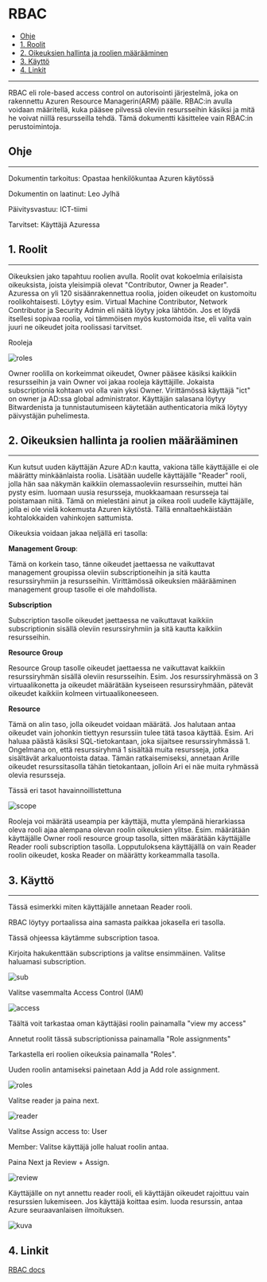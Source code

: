 # RBAC

- [Ohje](#ohje)
- [1. Roolit](#1-roolit)
- [2. Oikeuksien hallinta ja roolien määrääminen](#2-oikeuksien-hallinta-ja-roolien-määrääminen)
- [3. Käyttö](#3-käyttö)
- [4. Linkit](#4-linkit)

---





RBAC eli role-based access control on autorisointi järjestelmä, joka on rakennettu Azuren Resource Managerin(ARM) päälle. RBAC:in avulla voidaan määritellä, kuka pääsee pilvessä oleviin resursseihin käsiksi ja mitä he voivat niillä resursseilla tehdä. Tämä dokumentti käsittelee vain RBAC:in perustoimintoja.

## Ohje
---

Dokumentin tarkoitus: Opastaa henkilökuntaa Azuren käytössä

Dokumentin on laatinut: Leo Jylhä

Päivitysvastuu: ICT-tiimi

Tarvitset: Käyttäjä Azuressa



## 1. Roolit
---

Oikeuksien jako tapahtuu roolien avulla. Roolit ovat kokoelmia erilaisista oikeuksista, joista yleisimpiä olevat "Contributor, Owner ja Reader". Azuressa on yli 120 sisäänrakennettua roolia, joiden oikeudet on kustomoitu roolikohtaisesti. Löytyy esim. Virtual Machine Contributor, Network Contributor ja Security Admin eli näitä löytyy joka lähtöön. Jos et löydä itsellesi sopivaa roolia, voi tämmöisen myös kustomoida itse, eli valita vain juuri ne oikeudet joita roolissasi tarvitset.

Rooleja

![roles](kuvat/roolit.png)

Owner roolilla on korkeimmat oikeudet, Owner pääsee käsiksi kaikkiin resursseihin ja vain Owner voi jakaa rooleja käyttäjille. Jokaista subscriptionia kohtaan voi olla vain yksi Owner. Virittämössä käyttäjä "ict" on owner ja AD:ssa global administrator. Käyttäjän salasana löytyy Bitwardenista ja tunnistautumiseen käytetään authenticatoria mikä löytyy päivystäjän puhelimesta.

## 2. Oikeuksien hallinta ja roolien määrääminen
---

Kun kutsut uuden käyttäjän Azure AD:n kautta, vakiona tälle käyttäjälle ei ole määrätty minkäänlaista roolia. Lisätään uudelle käyttäjälle "Reader" rooli, jolla hän saa näkymän kaikkiin olemassaoleviin resursseihin, muttei hän pysty esim. luomaan uusia resursseja, muokkaamaan resursseja tai poistamaan niitä. Tämä on mielestäni ainut ja oikea rooli uudelle käyttäjälle, jolla ei ole vielä kokemusta Azuren käytöstä. Tällä ennaltaehkäistään kohtalokkaiden vahinkojen sattumista.

Oikeuksia voidaan jakaa neljällä eri tasolla:

**Management Group**:

Tämä on korkein taso, tänne oikeudet jaettaessa ne vaikuttavat management groupissa oleviin subscriptioneihin ja sitä kautta resurssiryhmiin ja resursseihin. Virittämössä oikeuksien määrääminen management group tasolle ei ole mahdollista.

**Subscription** 

Subscription tasolle oikeudet jaettaessa ne vaikuttavat kaikkiin subscriptionin sisällä oleviin resurssiryhmiin ja sitä kautta kaikkiin resursseihin.

**Resource Group**

Resource Group tasolle oikeudet jaettaessa ne vaikuttavat kaikkiin resurssiryhmän sisällä oleviin resursseihin. Esim. Jos resurssiryhmässä on 3 virtuaalikonetta ja oikeudet määrätään kyseiseen resurssiryhmään, pätevät oikeudet kaikkiin kolmeen virtuaalikoneeseen.

**Resource**

Tämä on alin taso, jolla oikeudet voidaan määrätä. Jos halutaan antaa oikeudet vain johonkin tiettyyn resurssiin tulee tätä tasoa käyttää. Esim. Ari haluaa päästä käsiksi SQL-tietokantaan, joka sijaitsee resurssiryhmässä 1. Ongelmana on, että resurssiryhmä 1 sisältää muita resursseja, jotka sisältävät arkaluontoista dataa. Tämän ratkaisemiseksi, annetaan Arille oikeudet resurssitasolla tähän tietokantaan, jolloin Ari ei näe muita ryhmässä olevia resursseja.


Tässä eri tasot havainnoillistettuna

![scope](kuvat/scope2.png)

Rooleja voi määrätä useampia per käyttäjä, mutta ylempänä hierarkiassa oleva rooli ajaa alempana olevan roolin oikeuksien ylitse. Esim. määrätään käyttäjälle Owner rooli resource group tasolla, sitten määrätään käyttäjälle Reader rooli subscription tasolla. Lopputuloksena käyttäjällä on vain Reader roolin oikeudet, koska Reader on määrätty korkeammalla tasolla.


## 3. Käyttö
---

Tässä esimerkki miten käyttäjälle annetaan Reader rooli.

RBAC löytyy portaalissa aina samasta paikkaa jokasella eri tasolla.

Tässä ohjeessa käytämme subscription tasoa.

Kirjoita hakukenttään subscriptions ja valitse ensimmäinen. Valitse haluamasi subscription.

![sub](kuvat/subs.png)

Valitse vasemmalta Access Control (IAM)

![access](kuvat/l%C3%B6ytyy.png)

Täältä voit tarkastaa oman käyttäjäsi roolin painamalla "view my access"

Annetut roolit tässä subscriptionissa painamalla "Role assignments"

Tarkastella eri roolien oikeuksia painamalla "Roles".

Uuden roolin antamiseksi painetaan Add ja Add role assignment.


![roles](kuvat/nakyma.png)

Valitse reader ja paina next.

![reader](kuvat/reader.png)

Valitse Assign access to: User

Member: Valitse käyttäjä jolle haluat roolin antaa.

Paina Next ja Review + Assign.

![review](kuvat/valitse.png)

Käyttäjälle on nyt annettu reader rooli, eli käyttäjän oikeudet rajoittuu vain resurssien lukemiseen. Jos käyttäjä koittaa esim. luoda resurssin, antaa Azure seuraavanlaisen ilmoituksen.

![kuva](kuvat/access.png)


## 4. Linkit

[RBAC docs](https://learn.microsoft.com/en-us/azure/role-based-access-control/)
